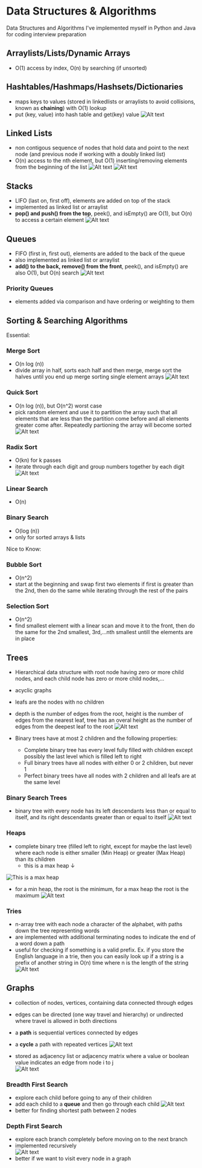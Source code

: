 # Data Structures & Algorithms
Data Structures and Algorithms I've implemented myself in Python and Java for coding interview preparation

## Arraylists/Lists/Dynamic Arrays
* O(1) access by index, O(n) by searching (if unsorted)

## Hashtables/Hashmaps/Hashsets/Dictionaries
* maps keys to values (stored in linkedlists or arraylists to avoid collisions, known as **chaining**) with O(1) lookup      
* put (key, value) into hash table and get(key) value 
![Alt text](/images/hashtable.png)

## Linked Lists
* non contigous sequence of nodes that hold data and point to the next node (and previous node if working with a doubly linked list)
* O(n) access to the nth element, but O(1) inserting/removing elements from the beginning of the list
![Alt text](/images/linkedlist.png)
![Alt text](/images/doublylinkedlist.png)

## Stacks
* LIFO (last on, first off), elements are added on top of the stack
* implemented as linked list or arraylist
* **pop() and push() from the top**, peek(), and isEmpty() are O(1), but O(n) to access a certain element
![Alt text](/images/stack.png)

## Queues
* FIFO (first in, first out), elements are added to the back of the queue
* also implemented as linked list or arraylist
* **add() to the back, remove() from the front**, peek(), and isEmpty() are also O(1), but O(n) search
![Alt text](/images/queue.png)

### Priority Queues
* elements added via comparison and have ordering or weighting to them

## Sorting & Searching Algorithms
Essential:
### Merge Sort
* O(n log (n))
* divide array in half, sorts each half and then merge, merge sort the halves until you end up merge sorting single element arrays
![Alt text](/images/mergesort.PNG)

### Quick Sort
* O(n log (n)), but O(n^2) worst case
* pick random element and use it to partition the array such that all elements that are less than the partition come before and all elements greater come after. Repeatedly partioning the array will become sorted
![Alt text](/images/quicksort.PNG)

### Radix Sort
* O(kn) for k passes
* iterate through each digit and group numbers together by each digit
![Alt text](/images/radixsort.PNG)

### Linear Search
* O(n)
### Binary Search
* O(log (n))
* only for sorted arrays & lists

Nice to Know:
### Bubble Sort
* O(n^2)
* start at the beginning and swap first two elements if first is greater than the 2nd, then do the same while iterating through the rest of the pairs
### Selection Sort
* O(n^2)
* find smallest element with a linear scan and move it to the front, then do the same for the 2nd smallest, 3rd,...nth smallest untill the elements are in place

## Trees
* Hierarchical data structure with root node having zero or more child nodes, and each child node has zero or more child nodes,...
* acyclic graphs
* leafs are the nodes with no children
* depth is the number of edges from the root, height is the number of edges from the nearest leaf, tree has an overal height as the number of edges from the deepest leaf to the root
![Alt text](/images/tree.png)

* Binary trees have at most 2 children and the following properties:
  * Complete binary tree has every level fully filled with children except possibly the last level which is filled left to right
  * Full binary trees have all nodes with either 0 or 2 children, but never 1
  * Perfect binary trees have all nodes with 2 children and all leafs are at the same level


### Binary Search Trees
* binary tree with every node has its left descendants less than or equal to itself, and its right descendants greater than or equal to itself
![Alt text](/images/bst.png)

### Heaps
* complete binary tree (filled left to right, except for maybe the last level) where each node is either smaller (Min Heap) or greater (Max Heap) than its children
  * this is a max heap ↓
  
![This is a max heap](/images/heap.png)
* for a min heap, the root is the minimum, for a max heap the root is the maximum
![Alt text](/images/heapshape.png)

### Tries
* n-array tree with each node a character of the alphabet, with paths down the tree representing words
* are implemented with additional terminating nodes to indicate the end of a word down a path
* useful for checking if something is a valid prefix. Ex. if you store the English language in a trie, then you can easily look up if a string is a prefix of another string in O(n) time where n is the length of the string  
![Alt text](/images/trie.png)


## Graphs
* collection of nodes, vertices, containing data connected through edges
* edges can be directed (one way travel and hierarchy) or undirected where travel is allowed in both directions
* a **path** is sequential vertices connected by edges
* a **cycle** a path with repeated vertices
![Alt text](/images/graph.png)

* stored as adjacency list or adjacency matrix where a value or boolean value indicates an edge from node i to j    
![Alt text](/images/adjacencymatrix.png)

### Breadth First Search
* explore each child before going to any of their children
* add each child to a **queue** and then go through each child
![Alt text](/images/bfs.png)
* better for finding shortest path between 2 nodes

### Depth First Search
* explore each branch completely before moving on to the next branch
* implemented recursively   
![Alt text](/images/dfs.png)
* better if we want to visit every node in a graph
